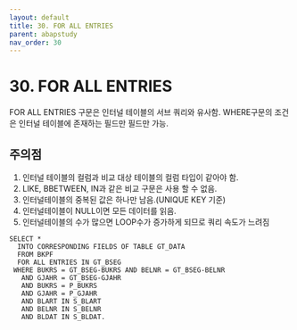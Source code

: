 ```yaml
---
layout: default
title: 30. FOR ALL ENTRIES
parent: abapstudy
nav_order: 30
---
```


# 30. FOR ALL ENTRIES

FOR ALL ENTRIES 구문은 인터널 테이블의 서브 쿼리와 유사함. WHERE구문의 조건은 인터널 테이블에 존재하는 필드만 필드만 가능.

## 주의점
1. 인터널 테이블의 컬럼과 비교 대상 테이블의 컬럼 타입이 같아야 함.
2. LIKE, BBETWEEN, IN과 같은 비교 구문은 사용 할 수 없음.
3. 인터널테이블의 중복된 값은 하나만 남음.(UNIQUE KEY 기준)
4. 인터널테이블이 NULL이면 모든 데이터를 읽음.
5. 인터널테이블의 수가 많으면 LOOP수가 증가하게 되므로 쿼리 속도가 느려짐

```abap
SELECT *
  INTO CORRESPONDING FIELDS OF TABLE GT_DATA
  FROM BKPF
  FOR ALL ENTRIES IN GT_BSEG
 WHERE BUKRS = GT_BSEG-BUKRS AND BELNR = GT_BSEG-BELNR
   AND GJAHR = GT_BSEG-GJAHR
   AND BUKRS = P_BUKRS
   AND GJAHR = P_GJAHR
   AND BLART IN S_BLART
   AND BELNR IN S_BELNR
   AND BLDAT IN S_BLDAT.
```
